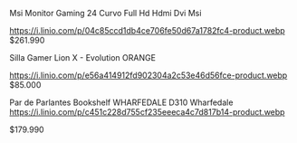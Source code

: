 Msi Monitor Gaming 24 Curvo Full Hd Hdmi Dvi Msi

https://i.linio.com/p/04c85ccd1db4ce706fe50d67a1782fc4-product.webp
$261.990


Silla Gamer Lion X - Evolution ORANGE

https://i.linio.com/p/e56a414912fd902304a2c53e46d56fce-product.webp
$85.000


Par de Parlantes Bookshelf WHARFEDALE D310 Wharfedale
https://i.linio.com/p/c451c228d755cf235eeeca4c7d817b14-product.webp

$179.990
